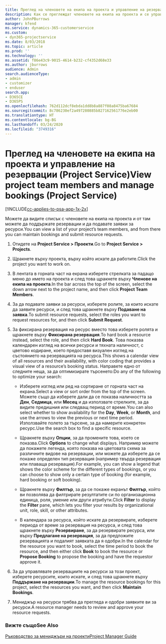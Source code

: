 ```yaml
---
title: Преглед на членовете на екипа на проекта и управление на резервации
description: Как се преглеждат членовете на екипа на проекта и се управляват резервации в Project Service
author: JohnPBurrows
manager: kfend
ms.service: dynamics-365-customerservice
ms.custom:
- dyn365-projectservice
ms.date: 8/03/2018
ms.topic: article
ms.prod: ''
ms.technology: ''
ms.assetid: f86e43c9-9015-4614-b232-cf4352d68e33
ms.author: jburrows
audience: Admin
search.audienceType:
- admin
- customizer
- enduser
search.app:
- D365CE
- D365PS
ms.openlocfilehash: 762d112dcf8ebda1dd8b8a887f08a8475ba67684
ms.sourcegitcommit: 8c786230ef2a497280885b827162561776e2eb00
ms.translationtype: HT
ms.contentlocale: bg-BG
ms.lasthandoff: 03/24/2020
ms.locfileid: "3749316"
---
```

# <a name="view-project-team-members-and-manage-bookings-project-service"></a><span data-ttu-id="b1936-103">Преглед на членовете на екипа на проекта и управление на резервации (Project Service)</span><span class="sxs-lookup"><span data-stu-id="b1936-103">View project team members and manage bookings (Project Service)</span></span>

[!INCLUDE[cc-applies-to-psa-app-1x-2x](../includes/cc-applies-to-psa-app-1x-2x.md)]

<span data-ttu-id="b1936-104">Можете да видите списък с членовете на екипа на проекта и от там можете да поддържате резервации и да подавате заявки за ресурси.</span><span class="sxs-lookup"><span data-stu-id="b1936-104">You can view a list of your project’s team members, and from there you can maintain bookings and submit resource requests.</span></span>  
  
1.  <span data-ttu-id="b1936-105">Отидете на **Project Service > Проекти**.</span><span class="sxs-lookup"><span data-stu-id="b1936-105">Go to **Project Service > Projects**.</span></span>  
  
2.  <span data-ttu-id="b1936-106">Щракнете върху проекта, върху който искате да работите.</span><span class="sxs-lookup"><span data-stu-id="b1936-106">Click the project you want to work on.</span></span>  
  
3.  <span data-ttu-id="b1936-107">В лентата в горната част на екрана изберете стрелката за падащо меню до името на проекта и след това щракнете върху **Членове на екипа на проекта**.</span><span class="sxs-lookup"><span data-stu-id="b1936-107">In the bar across the top of the screen, select the down arrow next to the project name, and then click **Project Team Members**.</span></span>  
  
4.  <span data-ttu-id="b1936-108">За да подавате заявки за ресурси, изберете ролите, за които искате да заявите ресурси, и след това щракнете върху **Подаване на заявка**.</span><span class="sxs-lookup"><span data-stu-id="b1936-108">To submit resource requests, select the roles you want to request resources for, and then click **Submit Request**.</span></span>  
  
5.  <span data-ttu-id="b1936-109">За фиксирана резервация на ресурс вместо това изберете ролята и щракнете върху **Фиксирана резервация**.</span><span class="sxs-lookup"><span data-stu-id="b1936-109">To hard book a resource instead, select the role, and then click **Hard Book**.</span></span> <span data-ttu-id="b1936-110">Това показва календарен изглед на всички ресурси и тяхната наличност, с цветово кодиране, което предоставя визуален изглед на състоянието на резервацията на ресурса.</span><span class="sxs-lookup"><span data-stu-id="b1936-110">This shows a calendar view of all resources and their availability, with color coding that provides a visual view of a resource’s booking status.</span></span> <span data-ttu-id="b1936-111">Направете едно от следните неща, за да оптимизирате търсенето:</span><span class="sxs-lookup"><span data-stu-id="b1936-111">Do any of the following to optimize your search:</span></span>  
  
    -   <span data-ttu-id="b1936-112">Изберете изглед или ред на сортиране от горната част на екрана.</span><span class="sxs-lookup"><span data-stu-id="b1936-112">Select a view or sort order from the top of the screen.</span></span> <span data-ttu-id="b1936-113">Можете също да изберете дали да се показва наличността за **Ден**, **Седмица**, или **Месец** и да използвате стрелките, за да видите предишния или следващ период от време.</span><span class="sxs-lookup"><span data-stu-id="b1936-113">You can also select whether to show availability for the **Day**, **Week**, or **Month**, and use the arrows to view the previous or next time period.</span></span> <span data-ttu-id="b1936-114">Използвайте полето за търсене, за да намерите конкретен ресурс.</span><span class="sxs-lookup"><span data-stu-id="b1936-114">Use the search box to find a specific resource.</span></span>  
  
    -   <span data-ttu-id="b1936-115">Щракнете върху **Опции**, за да промените това, което се показва.</span><span class="sxs-lookup"><span data-stu-id="b1936-115">Click **Options** to change what displays.</span></span> <span data-ttu-id="b1936-116">Например можете да покажете легенда, която показва на цветовата схема за различните видове на резервации, или можете да изберете да се покаже определен тип резервация (например твърда резервация или плаваща резервация).</span><span class="sxs-lookup"><span data-stu-id="b1936-116">For example, you can show a legend that shows the color scheme for the different types of bookings, or you can choose to show only a certain type of booking (for example, hard booking or soft booking).</span></span>  
  
    -   <span data-ttu-id="b1936-117">Щракнете върху **Филтър**, за да се покаже екранът **Филтър**, който ви позволява да филтрирате резултатите си по организационна единица, роля, умение или други атрибути.</span><span class="sxs-lookup"><span data-stu-id="b1936-117">Click **Filter** to display the **Filter** pane, which lets you filter your results by organizational unit, role, skill, or other attributes.</span></span>  
  
    -   <span data-ttu-id="b1936-118">В календара за ресурса, който искате да резервирате, изберете периода от време за резервация на ресурса, и след това щракнете върху **Резервиране**, за да резервирате ресурса, или върху **Предлагане на резервация**, за да предложите резервацията и подалият заявката да я одобри.</span><span class="sxs-lookup"><span data-stu-id="b1936-118">In the calendar for the resource you want to book, select the time period to book the resource, and then either click **Book** to book the resource or **Propose Booking** to propose the booking and have the requestor approve it.</span></span>  
  
6.  <span data-ttu-id="b1936-119">За да управлявате резервациите на ресурси за този проект, изберете ресурсите, които искате, и след това щракнете върху **Поддържане на резервации**.</span><span class="sxs-lookup"><span data-stu-id="b1936-119">To manage the resource bookings for this project, select the resources you want, and then click **Maintain Bookings**.</span></span>  
  
7.  <span data-ttu-id="b1936-120">Мениджър на ресурси трябва да прегледа и одобри заявките ви за ресурси.</span><span class="sxs-lookup"><span data-stu-id="b1936-120">A resource manager needs to review and approve your resource requests.</span></span>  
  
### <a name="see-also"></a><span data-ttu-id="b1936-121">Вижте също</span><span class="sxs-lookup"><span data-stu-id="b1936-121">See Also</span></span>  
 [<span data-ttu-id="b1936-122">Ръководство за мениджъри на проекти</span><span class="sxs-lookup"><span data-stu-id="b1936-122">Project Manager Guide</span></span>](../project-service/project-manager-guide.md)
